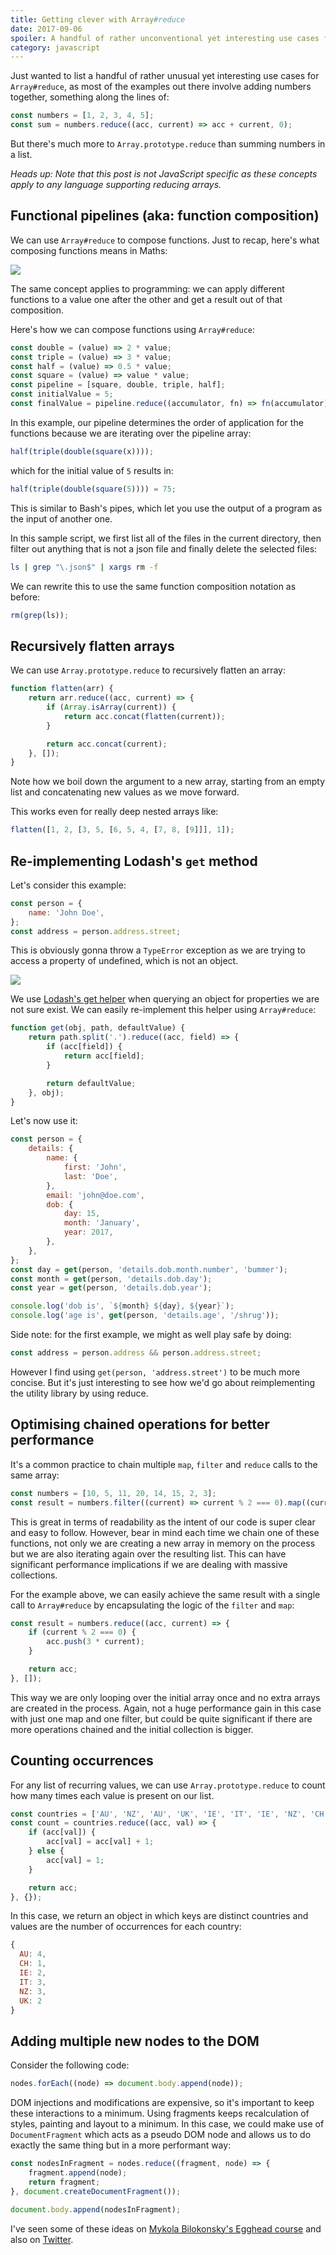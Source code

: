 ```yaml
---
title: Getting clever with Array#reduce
date: 2017-09-06
spoiler: A handful of rather unconventional yet interesting use cases for reducing arrays.
category: javascript
---
```


Just wanted to list a handful of rather unusual yet interesting use cases for `Array#reduce`, as most of the examples out there involve
adding numbers together, something along the lines of:

```js
const numbers = [1, 2, 3, 4, 5];
const sum = numbers.reduce((acc, current) => acc + current, 0);
```

But there's much more to `Array.prototype.reduce` than summing numbers in a list.

_Heads up: Note that this post is not JavaScript specific as these concepts apply to any language supporting reducing arrays._

## Functional pipelines (aka: function composition)

We can use `Array#reduce` to compose functions. Just to recap, here's what composing functions means in Maths:

![](./function-composition.png)

The same concept applies to programming: we can apply different functions to a value one after the other and get a result out of that
composition.

Here's how we can compose functions using `Array#reduce`:

```js
const double = (value) => 2 * value;
const triple = (value) => 3 * value;
const half = (value) => 0.5 * value;
const square = (value) => value * value;
const pipeline = [square, double, triple, half];
const initialValue = 5;
const finalValue = pipeline.reduce((accumulator, fn) => fn(accumulator), initialValue);
```

In this example, our pipeline determines the order of application for the functions because we are iterating over the pipeline array:

```js
half(triple(double(square(x))));
```

which for the initial value of `5` results in:

```js
half(triple(double(square(5)))) = 75;
```

This is similar to Bash's pipes, which let you use the output of a program as the input of another one.

In this sample script, we first list all of the files in the current directory, then filter out anything that is not a json file and finally
delete the selected files:

```sh
ls | grep "\.json$" | xargs rm -f
```

We can rewrite this to use the same function composition notation as before:

```js
rm(grep(ls));
```

## Recursively flatten arrays

We can use `Array.prototype.reduce` to recursively flatten an array:

```js
function flatten(arr) {
    return arr.reduce((acc, current) => {
        if (Array.isArray(current)) {
            return acc.concat(flatten(current));
        }

        return acc.concat(current);
    }, []);
}
```

Note how we boil down the argument to a new array, starting from an empty list and concatenating new values as we move forward.

This works even for really deep nested arrays like:

```js
flatten([1, 2, [3, 5, [6, 5, 4, [7, 8, [9]]], 1]);
```

## Re-implementing Lodash's `get` method

Let's consider this example:

```js
const person = {
    name: 'John Doe',
};
const address = person.address.street;
```

This is obviously gonna throw a `TypeError` exception as we are trying to access a property of undefined, which is not an object.

![](./uncaught-type-error.png)

We use [Lodash's get helper](https://lodash.com/docs/#get) when querying an object for properties we are not sure exist. We can easily
re-implement this helper using `Array#reduce`:

```js
function get(obj, path, defaultValue) {
    return path.split('.').reduce((acc, field) => {
        if (acc[field]) {
            return acc[field];
        }

        return defaultValue;
    }, obj);
}
```

Let's now use it:

```js
const person = {
    details: {
        name: {
            first: 'John',
            last: 'Doe',
        },
        email: 'john@doe.com',
        dob: {
            day: 15,
            month: 'January',
            year: 2017,
        },
    },
};
const day = get(person, 'details.dob.month.number', 'bummer');
const month = get(person, 'details.dob.day');
const year = get(person, 'details.dob.year');

console.log('dob is', `${month} ${day}, ${year}`);
console.log('age is', get(person, 'details.age', '/shrug'));
```

Side note: for the first example, we might as well play safe by doing:

```js
const address = person.address && person.address.street;
```

However I find using `get(person, 'address.street')` to be much more concise. But it's just interesting to see how we'd go about
reimplementing the utility library by using reduce.

## Optimising chained operations for better performance

It's a common practice to chain multiple `map`, `filter` and `reduce` calls to the same array:

```js
const numbers = [10, 5, 11, 20, 14, 15, 2, 3];
const result = numbers.filter((current) => current % 2 === 0).map((current) => 3 * current);
```

This is great in terms of readability as the intent of our code is super clear and easy to follow. However, bear in mind each time we chain
one of these functions, not only we are creating a new array in memory on the process but we are also iterating again over the resulting
list. This can have significant performance implications if we are dealing with massive collections.

For the example above, we can easily achieve the same result with a single call to `Array#reduce` by encapsulating the logic of the `filter`
and `map`:

```js
const result = numbers.reduce((acc, current) => {
    if (current % 2 === 0) {
        acc.push(3 * current);
    }

    return acc;
}, []);
```

This way we are only looping over the initial array once and no extra arrays are created in the process. Again, not a huge performance gain
in this case with just one map and one filter, but could be quite significant if there are more operations chained and the initial
collection is bigger.

## Counting occurrences

For any list of recurring values, we can use `Array.prototype.reduce` to count how many times each value is present on our list.

```js
const countries = ['AU', 'NZ', 'AU', 'UK', 'IE', 'IT', 'IE', 'NZ', 'CH', 'UK', 'IT', 'AU', 'NZ', 'AU', 'IT'];
const count = countries.reduce((acc, val) => {
    if (acc[val]) {
        acc[val] = acc[val] + 1;
    } else {
        acc[val] = 1;
    }

    return acc;
}, {});
```

In this case, we return an object in which keys are distinct countries and values are the number of occurrences for each country:

```js
{
  AU: 4,
  CH: 1,
  IE: 2,
  IT: 3,
  NZ: 3,
  UK: 2
}
```

## Adding multiple new nodes to the DOM

Consider the following code:

```js
nodes.forEach((node) => document.body.append(node));
```

DOM injections and modifications are expensive, so it's important to keep these interactions to a minimum. Using fragments keeps
recalculation of styles, painting and layout to a minimum. In this case, we could make use of `DocumentFragment` which acts as a pseudo DOM
node and allows us to do exactly the same thing but in a more performant way:

```js
const nodesInFragment = nodes.reduce((fragment, node) => {
    fragment.append(node);
    return fragment;
}, document.createDocumentFragment());

document.body.append(nodesInFragment);
```

I've seen some of these ideas on [Mykola Bilokonsky's Egghead course](https://egghead.io/courses/reduce-data-with-javascript) and also on
[Twitter](https://twitter.com/argyleink/status/1169833100483809280).
